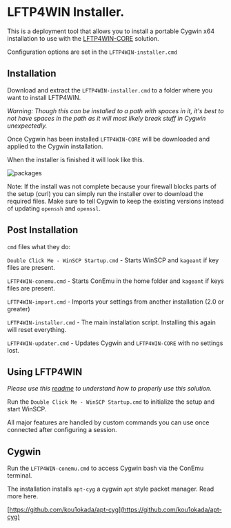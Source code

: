 # LFTP4WIN Installer.

This is a deployment tool that allows you to install a portable Cygwin x64 installation to use with the [LFTP4WIN-CORE](https://github.com/userdocs/LFTP4WIN-CORE) solution.

Configuration options are set in the `LFTP4WIN-installer.cmd`

## Installation

Download and extract the `LFTP4WIN-installer.cmd` to a folder where you want to install LFTP4WIN.

*Warning: Though this can be installed to a path with spaces in it, it's best to not have spaces in the path as it will most likely break stuff in Cygwin unexpectedly.*

Once Cygwin has been installed `LFTP4WIN-CORE` will be downloaded and applied to the Cygwin installation.

When the installer is finished it will look like this.

![packages](https://github.com/userdocs/LFTP4WIN-CORE/raw/master/help/docs/readme-images/install-complete.jpg)

Note: If the install was not complete because your firewall blocks parts of the setup (curl) you can simply run the installer over to download the required files. Make sure to tell Cygwin to keep the existing versions instead of updating `openssh` and `openssl`.

## Post Installation

`cmd` files what they do:

`Double Click Me - WinSCP Startup.cmd` - Starts WinSCP and `kageant` if key files are present.

`LFTP4WIN-conemu.cmd` - Starts ConEmu in the home folder and `kageant` if keys files are present.

`LFTP4WIN-import.cmd` - Imports your settings from another installation (2.0 or greater)

`LFTP4WIN-installer.cmd` - The main installation script. Installing this again will reset everything.

`LFTP4WIN-updater.cmd` - Updates Cygwin and `LFTP4WIN-CORE` with no settings lost.

## Using LFTP4WIN

*Please use this [readme](https://github.com/userdocs/LFTP4WIN-CORE/blob/master/README.md) to understand how to properly use this solution.*

Run the `Double Click Me - WinSCP Startup.cmd` to initialize the setup and start WinSCP.

All major features are handled by custom commands you can use once connected after configuring a session.

## Cygwin

Run the `LFTP4WIN-conemu.cmd` to access Cygwin bash via the ConEmu terminal.

The installation installs `apt-cyg` a cygwin `apt` style packet manager. Read more here.

[https://github.com/kou1okada/apt-cyg](https://github.com/kou1okada/apt-cyg)
